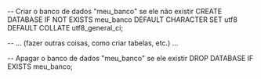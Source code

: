 -- Criar o banco de dados "meu_banco" se ele não existir
CREATE DATABASE IF NOT EXISTS meu_banco
DEFAULT CHARACTER SET utf8
DEFAULT COLLATE utf8_general_ci;

-- ... (fazer outras coisas, como criar tabelas, etc.) ...

-- Apagar o banco de dados "meu_banco" se ele existir
DROP DATABASE IF EXISTS meu_banco;
